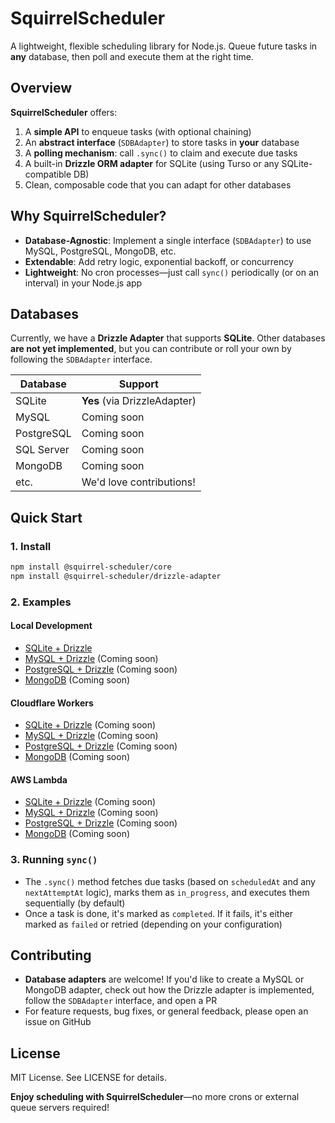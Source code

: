 # SquirrelScheduler

A lightweight, flexible scheduling library for Node.js. Queue future tasks in **any** database, then poll and execute them at the right time.

## Overview

**SquirrelScheduler** offers:

1. A **simple API** to enqueue tasks (with optional chaining)
2. An **abstract interface** (`SDBAdapter`) to store tasks in **your** database
3. A **polling mechanism**: call `.sync()` to claim and execute due tasks
4. A built-in **Drizzle ORM adapter** for SQLite (using Turso or any SQLite-compatible DB)
5. Clean, composable code that you can adapt for other databases

## Why SquirrelScheduler?

- **Database-Agnostic**: Implement a single interface (`SDBAdapter`) to use MySQL, PostgreSQL, MongoDB, etc.
- **Extendable**: Add retry logic, exponential backoff, or concurrency
- **Lightweight**: No cron processes—just call `sync()` periodically (or on an interval) in your Node.js app

## Databases

Currently, we have a **Drizzle Adapter** that supports **SQLite**. Other databases **are not yet implemented**, but you can contribute or roll your own by following the `SDBAdapter` interface.

| Database   | Support                      |
|------------|------------------------------|
| SQLite     | **Yes** (via DrizzleAdapter) |
| MySQL      | Coming soon                  |
| PostgreSQL | Coming soon                  |
| SQL Server | Coming soon                  |
| MongoDB    | Coming soon                  |
| etc.       | We'd love contributions!     |

## Quick Start

### 1. Install

```bash
npm install @squirrel-scheduler/core
npm install @squirrel-scheduler/drizzle-adapter
```

### 2. Examples

#### Local Development
- [SQLite + Drizzle](./doc/localhost-drizzle-sqlite.md)
- [MySQL + Drizzle](./doc/localhost-drizzle-mysql.md) (Coming soon)
- [PostgreSQL + Drizzle](./doc/localhost-drizzle-postgres.md) (Coming soon)
- [MongoDB](./doc/localhost-mongodb.md) (Coming soon)

#### Cloudflare Workers
- [SQLite + Drizzle](./doc/cloudflare-schedule-drizzle-sqlite.md) (Coming soon)
- [MySQL + Drizzle](./doc/cloudflare-schedule-drizzle-mysql.md) (Coming soon)
- [PostgreSQL + Drizzle](./doc/cloudflare-schedule-drizzle-postgres.md) (Coming soon)
- [MongoDB](./doc/cloudflare-schedule-mongodb.md) (Coming soon)

#### AWS Lambda
- [SQLite + Drizzle](./doc/aws-cron-lambda-drizzle-sqlite.md) (Coming soon)
- [MySQL + Drizzle](./doc/aws-cron-lambda-drizzle-mysql.md) (Coming soon)
- [PostgreSQL + Drizzle](./doc/aws-cron-lambda-drizzle-postgres.md) (Coming soon)
- [MongoDB](./doc/aws-cron-lambda-mongodb.md) (Coming soon)

### 3. Running `sync()`

- The `.sync()` method fetches due tasks (based on `scheduledAt` and any `nextAttemptAt` logic), marks them as `in_progress`, and executes them sequentially (by default)
- Once a task is done, it's marked as `completed`. If it fails, it's either marked as `failed` or retried (depending on your configuration)

## Contributing

- **Database adapters** are welcome! If you'd like to create a MySQL or MongoDB adapter, check out how the Drizzle adapter is implemented, follow the `SDBAdapter` interface, and open a PR
- For feature requests, bug fixes, or general feedback, please open an issue on GitHub

## License

MIT License. See LICENSE for details.

**Enjoy scheduling with SquirrelScheduler**—no more crons or external queue servers required!